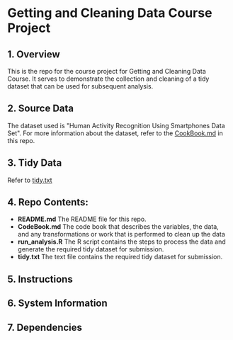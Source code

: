 # Getting and Cleaning Data Course Project

## 1. Overview
This is the repo for the course project for Getting and Cleaning Data Course. It serves to demonstrate the collection and cleaning of a tidy dataset that can be used for subsequent analysis. 

## 2. Source Data
The dataset used is "Human Activity Recognition Using Smartphones Data Set".
For more information about the dataset, refer to the [CookBook.md](https://github.com/csingeu/GettingAndCleaningDataCourseProject/blob/master/CookBook.md) in this repo.

## 3. Tidy Data
Refer to [tidy.txt](https://github.com/csingeu/GettingAndCleaningDataCourseProject/blob/master/tidy.txt)

## 4. Repo Contents: 
* **README.md** The README file for this repo. 
* **CodeBook.md** The code book that describes the variables, the data, and any transformations or work that is performed to clean up the data
* **run_analysis.R** The R script contains the steps to process the data and generate the required tidy dataset for submission. 
* **tidy.txt** The text file contains the required tidy dataset for submission.  

## 5. Instructions

## 6. System Information

## 7. Dependencies
